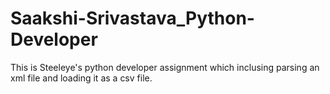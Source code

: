 # Saakshi-Srivastava_Python-Developer
This is Steeleye's python developer assignment which inclusing parsing an xml file and loading it as a csv file.
